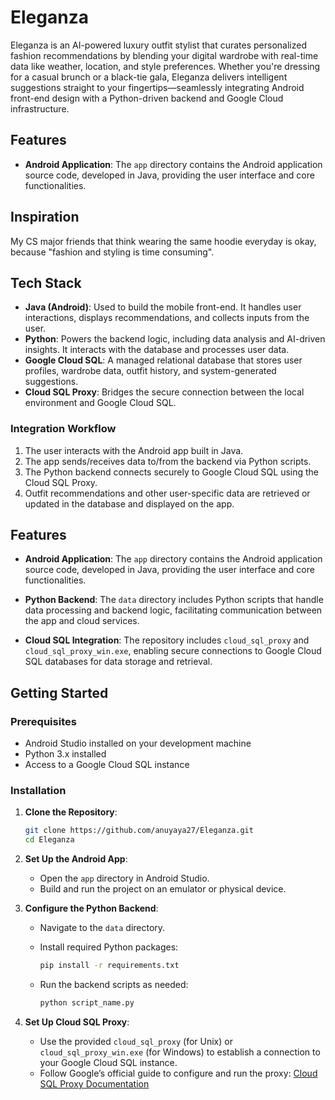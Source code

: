 # Eleganza

Eleganza is an AI-powered luxury outfit stylist that curates personalized fashion recommendations by blending your digital wardrobe with real-time data like weather, location, and style preferences. Whether you're dressing for a casual brunch or a black-tie gala, Eleganza delivers intelligent suggestions straight to your fingertips—seamlessly integrating Android front-end design with a Python-driven backend and Google Cloud infrastructure.

## Features

- **Android Application**: The `app` directory contains the Android application source code, developed in Java, providing the user interface and core functionalities.

## Inspiration
My CS major friends that think wearing the same hoodie everyday is okay, because "fashion and styling is time consuming".

## Tech Stack

- **Java (Android)**: Used to build the mobile front-end. It handles user interactions, displays recommendations, and collects inputs from the user.
- **Python**: Powers the backend logic, including data analysis and AI-driven insights. It interacts with the database and processes user data.
- **Google Cloud SQL**: A managed relational database that stores user profiles, wardrobe data, outfit history, and system-generated suggestions.
- **Cloud SQL Proxy**: Bridges the secure connection between the local environment and Google Cloud SQL.

### Integration Workflow

1. The user interacts with the Android app built in Java.
2. The app sends/receives data to/from the backend via Python scripts.
3. The Python backend connects securely to Google Cloud SQL using the Cloud SQL Proxy.
4. Outfit recommendations and other user-specific data are retrieved or updated in the database and displayed on the app.

## Features

- **Android Application**: The `app` directory contains the Android application source code, developed in Java, providing the user interface and core functionalities.

- **Python Backend**: The `data` directory includes Python scripts that handle data processing and backend logic, facilitating communication between the app and cloud services.

- **Cloud SQL Integration**: The repository includes `cloud_sql_proxy` and `cloud_sql_proxy_win.exe`, enabling secure connections to Google Cloud SQL databases for data storage and retrieval.

## Getting Started

### Prerequisites

- Android Studio installed on your development machine
- Python 3.x installed
- Access to a Google Cloud SQL instance

### Installation

1. **Clone the Repository**:

   ```bash
   git clone https://github.com/anuyaya27/Eleganza.git
   cd Eleganza
   ```

2. **Set Up the Android App**:

   - Open the `app` directory in Android Studio.
   - Build and run the project on an emulator or physical device.

3. **Configure the Python Backend**:

   - Navigate to the `data` directory.
   - Install required Python packages:

     ```bash
     pip install -r requirements.txt
     ```

   - Run the backend scripts as needed:

     ```bash
     python script_name.py
     ```

4. **Set Up Cloud SQL Proxy**:

   - Use the provided `cloud_sql_proxy` (for Unix) or `cloud_sql_proxy_win.exe` (for Windows) to establish a connection to your Google Cloud SQL instance.
   - Follow Google’s official guide to configure and run the proxy:
     [Cloud SQL Proxy Documentation](https://cloud.google.com/sql/docs/mysql/sql-proxy)

     
